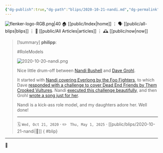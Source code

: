 ```yaml
---
{"dg-publish":true,"dg-path":"blips/2020-10-21-nandi.md","dg-permalink":"2020/10/21/nandi/","permalink":"/2020/10/21/nandi/","title":"philipp @ 2020-10-21"}
---
```



<div class="transclusion internal-embed is-loaded"><div class="markdown-embed">




![flenker-logo-RGB.png|40](/img/user/attachments/flenker-logo-RGB.png)
🏠 [[public/Index\|home]]  ⋮ 🗣️ [[public/all-blips\|blips]] ⋮  📝 [[public/All Articles\|articles]]  ⋮ 🕰️ [[public/now\|now]]


</div></div>


> [!summary] **philipp**:
>
> #RoleModels
>
> ![2020-10-20-nandi.png](/img/user/attachments/2020-10-20-nandi.png)
>
> Nice little drum-off between [Nandi Bushell](https://www.youtube.com/channel/UCbMg1QLaHBzmww35QK-mHEQ) and [Dave Grohl](https://twitter.com/officialdavepag?lang=en).
>
> It started with [Nandi covering Everlong by the Foo Fighters](https://www.youtube.com/watch?v=MRvHI8tgx8A), to which Dave [responded with a challenge to cover Dead End Friends by Them Crooked  Vultures](https://twitter.com/foofighters/status/1299740995538485248). Nandi [executed this challenge beautifully](https://www.youtube.com/watch?v=OZBQW2gE0Ew&list=PL0B-SSjYdybBRF4tbXLAl4WDBhOQbydod&index=3), and then Grohl [wrote a song just for her](https://twitter.com/foofighters/status/1305517568946438144).
>
> Nandi is a kick-ass role model, and my daughters adore her. Well done!
> - - -
>
> 🗓️ <code>Wed, Oct 21, 2020</code>  · ✏️ <code> Thu, May 1, 2025</code>  · [[public/blips/2020-10-21-nandi\|🔗]]
{ #blip}


- - -

 👾
